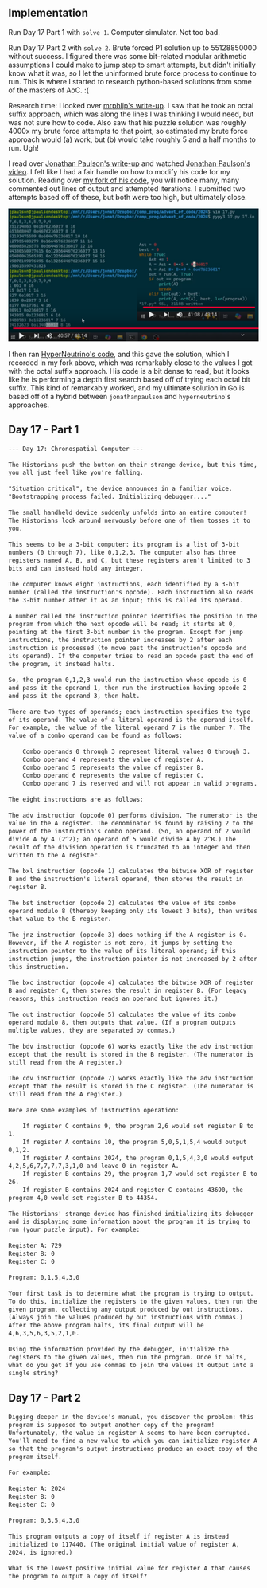 ## Implementation ##

Run Day 17 Part 1 with `solve 1`. Computer simulator. Not too bad.    

Run Day 17 Part 2 with `solve 2`. Brute forced P1 solution up to 55128850000 without success. I figured there was some bit-related modular arithmetic assumptions I could make to jump step to smart attempts, but didn't initially know what it was, so I let the uninformed brute force process to continue to run. This is where I started to research python-based solutions from some of the masters of AoC.   :(

Research time:
I looked over [mrphlip's write-up](https://github.com/mrphlip/aoc/blob/master/2024/17.md). I saw that he took an octal suffix approach, which was along the lines I was thinking I would need, but was not sure how to code. Also saw that his puzzle solution was roughly 4000x my brute force attempts to that point, so estimated my brute force approach would (a) work, but (b) would take roughly 5 and a half months to run. Ugh!

I read over [Jonathan Paulson's write-up](https://github.com/jonathanpaulson/AdventOfCode/blob/master/2024/17.py) and watched [Jonathan Paulson's video](https://www.youtube.com/watch?v=anqfXeFw3zA). I felt like I had a fair handle on how to modify his code for my solution. Reading over [my fork of his code](d17_aoc2024.py), you will notice many, many commented out lines of output and attempted iterations. I submitted two attempts based off of these, but both were too high, but ultimately close.

![merged screengrabs from his video](AoC_octalBruteForceDigits.png)

I then ran [HyperNeutrino's code](hneut.py), and this gave the solution, which I recorded in my fork above, which was remarkably close to the values I got with the octal suffix approach. His code is a bit dense to read, but it looks like he is performing a depth first search based off of trying each octal bit suffix. This kind of remarkably worked, and my ultimate solution in Go is based off of a hybrid between `jonathanpaulson` and `hyperneutrino`'s approaches.  
  


## Day 17 - Part 1 ##

```
--- Day 17: Chronospatial Computer ---

The Historians push the button on their strange device, but this time, you all just feel like you're falling.

"Situation critical", the device announces in a familiar voice. "Bootstrapping process failed. Initializing debugger...."

The small handheld device suddenly unfolds into an entire computer! The Historians look around nervously before one of them tosses it to you.

This seems to be a 3-bit computer: its program is a list of 3-bit numbers (0 through 7), like 0,1,2,3. The computer also has three registers named A, B, and C, but these registers aren't limited to 3 bits and can instead hold any integer.

The computer knows eight instructions, each identified by a 3-bit number (called the instruction's opcode). Each instruction also reads the 3-bit number after it as an input; this is called its operand.

A number called the instruction pointer identifies the position in the program from which the next opcode will be read; it starts at 0, pointing at the first 3-bit number in the program. Except for jump instructions, the instruction pointer increases by 2 after each instruction is processed (to move past the instruction's opcode and its operand). If the computer tries to read an opcode past the end of the program, it instead halts.

So, the program 0,1,2,3 would run the instruction whose opcode is 0 and pass it the operand 1, then run the instruction having opcode 2 and pass it the operand 3, then halt.

There are two types of operands; each instruction specifies the type of its operand. The value of a literal operand is the operand itself. For example, the value of the literal operand 7 is the number 7. The value of a combo operand can be found as follows:

    Combo operands 0 through 3 represent literal values 0 through 3.
    Combo operand 4 represents the value of register A.
    Combo operand 5 represents the value of register B.
    Combo operand 6 represents the value of register C.
    Combo operand 7 is reserved and will not appear in valid programs.

The eight instructions are as follows:

The adv instruction (opcode 0) performs division. The numerator is the value in the A register. The denominator is found by raising 2 to the power of the instruction's combo operand. (So, an operand of 2 would divide A by 4 (2^2); an operand of 5 would divide A by 2^B.) The result of the division operation is truncated to an integer and then written to the A register.

The bxl instruction (opcode 1) calculates the bitwise XOR of register B and the instruction's literal operand, then stores the result in register B.

The bst instruction (opcode 2) calculates the value of its combo operand modulo 8 (thereby keeping only its lowest 3 bits), then writes that value to the B register.

The jnz instruction (opcode 3) does nothing if the A register is 0. However, if the A register is not zero, it jumps by setting the instruction pointer to the value of its literal operand; if this instruction jumps, the instruction pointer is not increased by 2 after this instruction.

The bxc instruction (opcode 4) calculates the bitwise XOR of register B and register C, then stores the result in register B. (For legacy reasons, this instruction reads an operand but ignores it.)

The out instruction (opcode 5) calculates the value of its combo operand modulo 8, then outputs that value. (If a program outputs multiple values, they are separated by commas.)

The bdv instruction (opcode 6) works exactly like the adv instruction except that the result is stored in the B register. (The numerator is still read from the A register.)

The cdv instruction (opcode 7) works exactly like the adv instruction except that the result is stored in the C register. (The numerator is still read from the A register.)

Here are some examples of instruction operation:

    If register C contains 9, the program 2,6 would set register B to 1.
    If register A contains 10, the program 5,0,5,1,5,4 would output 0,1,2.
    If register A contains 2024, the program 0,1,5,4,3,0 would output 4,2,5,6,7,7,7,7,3,1,0 and leave 0 in register A.
    If register B contains 29, the program 1,7 would set register B to 26.
    If register B contains 2024 and register C contains 43690, the program 4,0 would set register B to 44354.

The Historians' strange device has finished initializing its debugger and is displaying some information about the program it is trying to run (your puzzle input). For example:

Register A: 729
Register B: 0
Register C: 0

Program: 0,1,5,4,3,0

Your first task is to determine what the program is trying to output. To do this, initialize the registers to the given values, then run the given program, collecting any output produced by out instructions. (Always join the values produced by out instructions with commas.) After the above program halts, its final output will be 4,6,3,5,6,3,5,2,1,0.

Using the information provided by the debugger, initialize the registers to the given values, then run the program. Once it halts, what do you get if you use commas to join the values it output into a single string?
```

## Day 17 - Part 2 ##

```
Digging deeper in the device's manual, you discover the problem: this program is supposed to output another copy of the program! Unfortunately, the value in register A seems to have been corrupted. You'll need to find a new value to which you can initialize register A so that the program's output instructions produce an exact copy of the program itself.

For example:

Register A: 2024
Register B: 0
Register C: 0

Program: 0,3,5,4,3,0

This program outputs a copy of itself if register A is instead initialized to 117440. (The original initial value of register A, 2024, is ignored.)

What is the lowest positive initial value for register A that causes the program to output a copy of itself?
```
